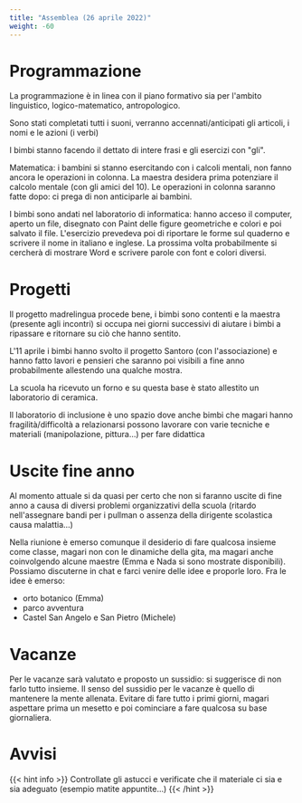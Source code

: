 ```yaml
---
title: "Assemblea (26 aprile 2022)"
weight: -60
---
```


# Programmazione

La programmazione è in linea con il piano formativo sia per l'ambito linguistico, logico-matematico, antropologico.

Sono stati completati tutti i suoni, verranno accennati/anticipati gli articoli, i nomi e le azioni (i verbi) 

I bimbi stanno facendo il dettato di intere frasi e gli esercizi con "gli".

Matematica: i bambini si stanno esercitando con i calcoli mentali, non fanno ancora le operazioni in colonna.
La maestra desidera prima potenziare il calcolo mentale (con gli amici del 10).
Le operazioni in colonna saranno fatte dopo: ci prega di non anticiparle ai bambini.

I bimbi sono andati nel laboratorio di informatica: hanno acceso il computer, aperto un file, 
disegnato con Paint delle figure geometriche e colori e poi salvato il file. 
L'esercizio prevedeva poi di riportare le forme sul quaderno e scrivere il nome in italiano e inglese.
La prossima volta probabilmente si cercherà di mostrare Word e scrivere parole con font e colori diversi.

# Progetti

Il progetto madrelingua procede bene, i bimbi sono contenti e la maestra (presente agli incontri) si occupa
nei giorni successivi di aiutare i bimbi a ripassare e ritornare su ciò che hanno sentito.

L'11 aprile i bimbi hanno svolto il progetto Santoro (con l'associazione) e hanno fatto lavori e pensieri che 
saranno poi visibili a fine anno probabilmente allestendo una qualche mostra.

La scuola ha ricevuto un forno e su questa base è stato allestito un laboratorio di ceramica.

Il laboratorio di inclusione è uno spazio dove anche bimbi che magari hanno fragilità/difficoltà a relazionarsi
possono lavorare con varie tecniche e materiali (manipolazione, pittura...) per fare didattica 

# Uscite fine anno

Al momento attuale si da quasi per certo che non si faranno uscite di fine anno a causa di diversi problemi 
organizzativi della scuola (ritardo nell'assegnare bandi per i pullman o assenza della dirigente scolastica
causa malattia...) 

Nella riunione è emerso comunque il desiderio di fare qualcosa insieme come classe, magari non con le dinamiche
della gita, ma magari anche coinvolgendo alcune maestre (Emma e Nada si sono mostrate disponibili).
Possiamo discuterne in chat e farci venire delle idee e proporle loro. Fra le idee è emerso:
- orto botanico (Emma)
- parco avventura
- Castel San Angelo e San Pietro (Michele)

# Vacanze

Per le vacanze sarà valutato e proposto un sussidio: si suggerisce di non farlo tutto insieme. Il senso
del sussidio per le vacanze è quello di mantenere la mente allenata. Evitare di fare tutto i primi giorni, 
magari aspettare prima un mesetto e poi cominciare a fare qualcosa su base giornaliera.

# Avvisi

{{< hint info >}}
Controllate gli astucci e verificate che il materiale ci sia e sia adeguato (esempio matite appuntite...)
{{< /hint >}}

